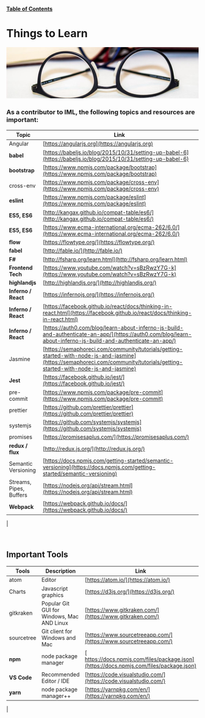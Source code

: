 [**Table of Contents**](index.md)

# Things to Learn

![things to learn](md_Graphics/learn_sm.jpg)

### As a contributor to IML, the following topics and resources are important:

Topic | Link
------|-------
Angular| [https://angularjs.org](https://angularjs.org)
**babel** | [https://babeljs.io/blog/2015/10/31/setting-up-babel-6](https://babeljs.io/blog/2015/10/31/setting-up-babel-6)
**bootstrap** | [https://www.npmjs.com/package/bootstrap](https://www.npmjs.com/package/bootstrap)
cross-env | [https://www.npmjs.com/package/cross-env](https://www.npmjs.com/package/cross-env)
**eslint** | [https://www.npmjs.com/package/eslint](https://www.npmjs.com/package/eslint)
**ES5, ES6** | [http://kangax.github.io/compat-table/es6/](http://kangax.github.io/compat-table/es6/)
**ES5, ES6**    | [https://www.ecma-international.org/ecma-262/6.0/](https://www.ecma-international.org/ecma-262/6.0/)
**flow** | [https://flowtype.org/](https://flowtype.org/)
**fabel** | [http://fable.io/](http://fable.io/)
**F#** | [http://fsharp.org/learn.html](http://fsharp.org/learn.html)
**Frontend Tech** | [https://www.youtube.com/watch?v=sBzRwzY7G-k](https://www.youtube.com/watch?v=sBzRwzY7G-k)
**highlandjs** | [http://highlandjs.org/](http://highlandjs.org/)
**Inferno / React** | [https://infernojs.org/](https://infernojs.org/)
**Inferno / React**    | [https://facebook.github.io/react/docs/thinking-in-react.html](https://facebook.github.io/react/docs/thinking-in-react.html)
**Inferno / React**    | [https://auth0.com/blog/learn-about-inferno-js-build-and-authenticate-an-app/](https://auth0.com/blog/learn-about-inferno-js-build-and-authenticate-an-app/)
Jasmine | [https://semaphoreci.com/community/tutorials/getting-started-with-node-js-and-jasmine](https://semaphoreci.com/community/tutorials/getting-started-with-node-js-and-jasmine)
**Jest** | [https://facebook.github.io/jest/](https://facebook.github.io/jest/)
pre-commit | [https://www.npmjs.com/package/pre-commit](https://www.npmjs.com/package/pre-commit)
prettier | [https://github.com/prettier/prettier](https://github.com/prettier/prettier)
systemjs | [https://github.com/systemjs/systemjs](https://github.com/systemjs/systemjs)
promises | [https://promisesaplus.com/](https://promisesaplus.com/)
**redux / flux** | [http://redux.js.org/](http://redux.js.org/)
Semantic Versioning | [https://docs.npmjs.com/getting-started/semantic-versioning](https://docs.npmjs.com/getting-started/semantic-versioning)
Streams, Pipes, Buffers | [https://nodejs.org/api/stream.html](https://nodejs.org/api/stream.html)
**Webpack** | [https://webpack.github.io/docs/](https://webpack.github.io/docs/)
|

<br />

## Important Tools

Tools | Description | Link
------ | -----------|-----
atom | Editor | [https://atom.io/](https://atom.io/)
Charts | Javascript graphics | [https://d3js.org/](https://d3js.org/)
gitkraken | Popular Git GUI for Windows, Mac AND Linux| [https://www.gitkraken.com/](https://www.gitkraken.com/)
sourcetree | Git client for Windows and Mac | [https://www.sourcetreeapp.com/](https://www.sourcetreeapp.com/)
**npm** | node package manager| [ https://docs.npmjs.com/files/package.json](https://docs.npmjs.com/files/package.json)
**VS Code** | Recommended Editor / IDE | [https://code.visualstudio.com/](https://code.visualstudio.com/)
**yarn** |node package manager++  | [https://yarnpkg.com/en/](https://yarnpkg.com/en/)
|


